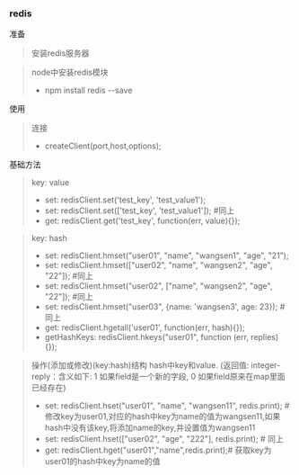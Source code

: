 ### redis
准备
> 安装redis服务器

> node中安装redis模块
> * npm install redis --save

使用
> 连接
> * createClient(port,host,options);

基础方法
> key: value
> * set: redisClient.set('test_key', 'test_value1');
> * set: redisClient.set(['test_key', 'test_value1']); #同上
> * get: redisClient.get('test_key', function(err, value){});

> key: hash
> * set: redisClient.hmset("user01", "name", "wangsen1", "age", "21");
> * set: redisClient.hmset(["user02", "name", "wangsen2", "age", "22"]); #同上
> * set: redisClient.hmset("user02", ["name", "wangsen2", "age", "22"]); #同上
> * set: redisClient.hmset("user03", {name: 'wangsen3', age: 23}); #同上
> * get: redisClient.hgetall('user01', function(err, hash){});
> * getHashKeys: redisClient.hkeys("user01", function (err, replies) {});

> 操作(添加或修改)(key:hash)结构 hash中key和value. (返回值: integer-reply：含义如下: 1 如果field是一个新的字段, 0 如果field原来在map里面已经存在)
> * set: redisClient.hset("user01", "name", "wangsen11", redis.print); # 修改key为user01,对应的hash中key为name的值为wangsen11,如果hash中没有该key,将添加name的key,并设置值为wangsen11
> * set: redisClient.hset(["user02", "age", "222"], redis.print); # 同上
> * get: redisClient.hget("user01","name",redis.print);# 获取key为user01的hash中key为name的值




